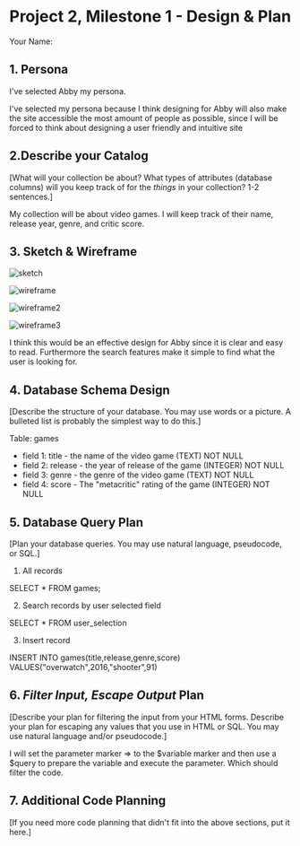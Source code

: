 # Project 2, Milestone 1 - Design & Plan

Your Name:

## 1. Persona

I've selected Abby my persona.

I've selected my persona because I think designing for Abby will also make the site
accessible the most amount of people as possible, since I will be forced to think
about designing a user friendly and intuitive site

## 2.Describe your Catalog

[What will your collection be about? What types of attributes (database columns) will you keep track of for the *things* in your collection? 1-2 sentences.]

My collection will be about video games. I will keep track of their name, release year, genre, and critic score.

## 3. Sketch & Wireframe


![sketch](/sketch.jpg)

![wireframe](/wireframe.jpg)

![wireframe2](/wireframe2.jpg)

![wireframe3](/wireframe3.jpg)


I think this would be an effective design for Abby since it is clear and easy to read. Furthermore the search features make it simple to find what the user is looking for.

## 4. Database Schema Design

[Describe the structure of your database. You may use words or a picture. A bulleted list is probably the simplest way to do this.]

Table: games
* field 1: title - the name of the video game (TEXT) NOT NULL
* field 2: release - the year of release of the game (INTEGER) NOT NULL
* field 3: genre - the genre of the video game (TEXT) NOT NULL
* field 4: score - The "metacritic" rating of the game (INTEGER) NOT NULL

## 5. Database Query Plan

[Plan your database queries. You may use natural language, pseudocode, or SQL.]

1. All records

  SELECT * FROM games;

2. Search records by user selected field

  SELECT * FROM user_selection

3. Insert record

  INSERT INTO games(title,release,genre,score)
    VALUES("overwatch",2016,"shooter",91)

## 6. *Filter Input, Escape Output* Plan

[Describe your plan for filtering the input from your HTML forms. Describe your plan for escaping any values that you use in HTML or SQL. You may use natural language and/or pseudocode.]

I will set the parameter marker => to the $variable marker and then use a $query
to prepare the variable and execute the parameter. Which should filter the code.

## 7. Additional Code Planning

[If you need more code planning that didn't fit into the above sections, put it here.]
